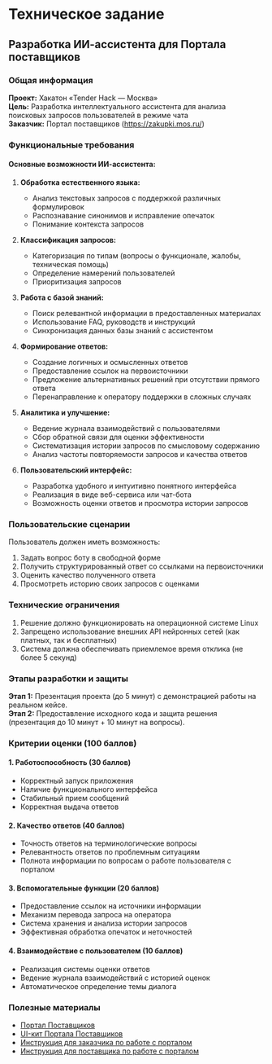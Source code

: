 # Техническое задание
## Разработка ИИ-ассистента для Портала поставщиков

### Общая информация
**Проект:** Хакатон «Tender Hack — Москва»  
**Цель:** Разработка интеллектуального ассистента для анализа поисковых запросов пользователей в режиме чата  
**Заказчик:** Портал поставщиков (https://zakupki.mos.ru/)

### Функциональные требования

#### Основные возможности ИИ-ассистента:
1. **Обработка естественного языка:**
   - Анализ текстовых запросов с поддержкой различных формулировок
   - Распознавание синонимов и исправление опечаток
   - Понимание контекста запросов

2. **Классификация запросов:**
   - Категоризация по типам (вопросы о функционале, жалобы, техническая помощь)
   - Определение намерений пользователей
   - Приоритизация запросов

3. **Работа с базой знаний:**
   - Поиск релевантной информации в предоставленных материалах
   - Использование FAQ, руководств и инструкций
   - Синхронизация данных базы знаний с ассистентом

4. **Формирование ответов:**
   - Создание логичных и осмысленных ответов
   - Предоставление ссылок на первоисточники
   - Предложение альтернативных решений при отсутствии прямого ответа
   - Перенаправление к оператору поддержки в сложных случаях

5. **Аналитика и улучшение:**
   - Ведение журнала взаимодействий с пользователями
   - Сбор обратной связи для оценки эффективности
   - Систематизация истории запросов по смысловому содержанию
   - Анализ частоты повторяемости запросов и качества ответов

6. **Пользовательский интерфейс:**
   - Разработка удобного и интуитивно понятного интерфейса
   - Реализация в виде веб-сервиса или чат-бота
   - Возможность оценки ответов и просмотра истории запросов

### Пользовательские сценарии
Пользователь должен иметь возможность:
1. Задать вопрос боту в свободной форме
2. Получить структурированный ответ со ссылками на первоисточники
3. Оценить качество полученного ответа
4. Просмотреть историю своих запросов с оценками

### Технические ограничения
1. Решение должно функционировать на операционной системе Linux
2. Запрещено использование внешних API нейронных сетей (как платных, так и бесплатных)
3. Система должна обеспечивать приемлемое время отклика (не более 5 секунд)

### Этапы разработки и защиты
**Этап 1:** Презентация проекта (до 5 минут) с демонстрацией работы на реальном кейсе.  
**Этап 2:** Предоставление исходного кода и защита решения (презентация до 10 минут + 10 минут на вопросы).

### Критерии оценки (100 баллов)

#### 1. Работоспособность (30 баллов)
- Корректный запуск приложения
- Наличие функционального интерфейса
- Стабильный прием сообщений
- Корректная выдача ответов

#### 2. Качество ответов (40 баллов)
- Точность ответов на терминологические вопросы
- Релевантность ответов по проблемным ситуациям
- Полнота информации по вопросам о работе пользователя с порталом

#### 3. Вспомогательные функции (20 баллов)
- Предоставление ссылок на источники информации
- Механизм перевода запроса на оператора
- Система хранения и анализа истории запросов
- Эффективная обработка опечаток и неточностей

#### 4. Взаимодействие с пользователем (10 баллов)
- Реализация системы оценки ответов
- Ведение журнала взаимодействий с историей оценок
- Автоматическое определение темы диалога

### Полезные материалы
- [Портал Поставщиков](https://zakupki.mos.ru/)
- [UI-кит Портала Поставщиков](https://www.figma.com/board/G64ZNZOpvILbIPYx8XVbxO/Portal-Postavshikov-(catalog)?node-id=1-1238&node-type=FRAME&t=3Rn0CFnDsfbnyUAY-0)
- [Инструкция для заказчика по работе с порталом](https://zakupki.mos.ru/cms/Media/docs/%D0%98%D0%BD%D1%81%D1%82%D1%80%D1%83%D0%BA%D1%86%D0%B8%D1%8F%20%D0%BF%D0%BE%20%D1%80%D0%B0%D0%B1%D0%BE%D1%82%D0%B5%20%D1%81%20%D0%9F%D0%BE%D1%80%D1%82%D0%B0%D0%BB%D0%BE%D0%BC%20%D0%B4%D0%BB%D1%8F%20%D0%B7%D0%B0%D0%BA%D0%B0%D0%B7%D1%87%D0%B8%D0%BA%D0%B0.pdf)
- [Инструкция для поставщика по работе с порталом](https://zakupki.mos.ru/cms/Media/docs/%D0%98%D0%BD%D1%81%D1%82%D1%80%D1%83%D0%BA%D1%86%D0%B8%D1%8F%20%D0%BF%D0%BE%20%D1%80%D0%B0%D0%B1%D0%BE%D1%82%D0%B5%20%D1%81%20%D0%9F%D0%BE%D1%80%D1%82%D0%B0%D0%BB%D0%BE%D0%BC%20%D0%B4%D0%BB%D1%8F%20%D0%BF%D0%BE%D1%81%D1%82%D0%B0%D0%B2%D1%89%D0%B8%D0%BA%D0%B0.pdf)
